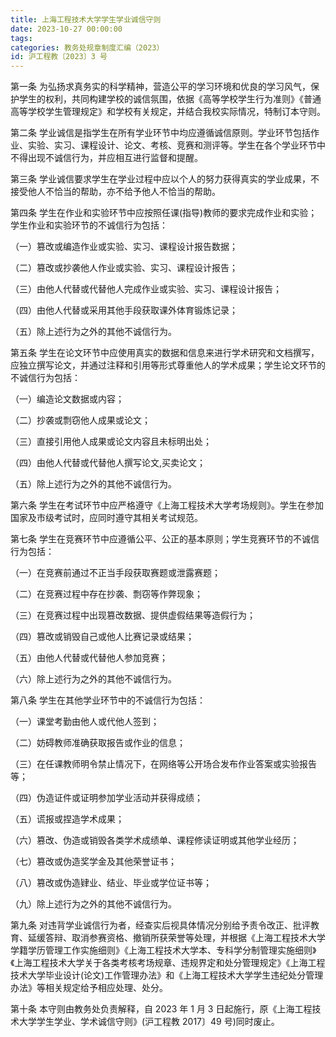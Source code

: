 ```yaml
---
title: 上海工程技术大学学生学业诚信守则
date: 2023-10-27 00:00:00
tags: 
categories: 教务处规章制度汇编（2023）
id: 沪工程教〔2023〕3 号
---
```


第一条 为弘扬求真务实的科学精神，营造公平的学习环境和优良的学习风气，保护学生的权利，共同构建学校的诚信氛围，依据《高等学校学生行为准则》《普通高等学校学生管理规定》和学校有关规定，并结合我校实际情况，特制订本守则。

第二条 学业诚信是指学生在所有学业环节中均应遵循诚信原则。学业环节包括作业、实验、实习、课程设计、论文、考核、竞赛和测评等。学生在各个学业环节中不得出现不诚信行为，并应相互进行监督和提醒。

第三条 学业诚信要求学生在学业过程中应以个人的努力获得真实的学业成果，不接受他人不恰当的帮助，亦不给予他人不恰当的帮助。

第四条 学生在作业和实验环节中应按照任课(指导)教师的要求完成作业和实验；学生作业和实验环节的不诚信行为包括：

（一）篡改或编造作业或实验、实习、课程设计报告数据；

（二）篡改或抄袭他人作业或实验、实习、课程设计报告；

（三）由他人代替或代替他人完成作业或实验、实习、课程设计报告；

（四）由他人代替或采用其他手段获取课外体育锻炼记录；

（五）除上述行为之外的其他不诚信行为。

第五条 学生在论文环节中应使用真实的数据和信息来进行学术研究和文档撰写，应独立撰写论文，并通过注释和引用等形式尊重他人的学术成果；学生论文环节的不诚信行为包括：

（一）编造论文数据或内容；

（二）抄袭或剽窃他人成果或论文；

（三）直接引用他人成果或论文内容且未标明出处；

（四）由他人代替或代替他人撰写论文,买卖论文；

（五）除上述行为之外的其他不诚信行为。

第六条 学生在考试环节中应严格遵守《上海工程技术大学考场规则》。学生在参加国家及市级考试时，应同时遵守其相关考试规范。

第七条 学生在竞赛环节中应遵循公平、公正的基本原则；学生竞赛环节的不诚信行为包括：

（一）在竞赛前通过不正当手段获取赛题或泄露赛题；

（二）在竞赛过程中存在抄袭、剽窃等作弊现象；

（三）在竞赛过程中出现篡改数据、提供虚假结果等造假行为；

（四）篡改或销毁自己或他人比赛记录或结果；

（五）由他人代替或代替他人参加竞赛；

（六）除上述行为之外的其他不诚信行为。

第八条 学生在其他学业环节中的不诚信行为包括：

（一）课堂考勤由他人或代他人签到；

（二）妨碍教师准确获取报告或作业的信息；

（三）在任课教师明令禁止情况下，在网络等公开场合发布作业答案或实验报告等；

（四）伪造证件或证明参加学业活动并获得成绩；

（五）谎报或捏造学术成果；

（六）篡改、伪造或销毁各类学术成绩单、课程修读证明或其他学业经历；

（七）篡改或伪造奖学金及其他荣誉证书；

（八）篡改或伪造肄业、结业、毕业或学位证书等；

（九）除上述行为之外的其他不诚信行为。

第九条 对违背学业诚信行为者，经查实后视具体情况分别给予责令改正、批评教育、延缓答辩、取消参赛资格、撤销所获荣誉等处理，并根据《上海工程技术大学学籍学历管理工作实施细则》《上海工程技术大学本、专科学分制管理实施细则》《上海工程技术大学关于各类考核考场规章、违规界定和处分管理规定》《上海工程技术大学毕业设计(论文)工作管理办法》和《上海工程技术大学学生违纪处分管理办法》等相关规定给予相应处理、处分。

第十条 本守则由教务处负责解释，自 2023 年 1 月 3 日起施行，原《上海工程技术大学学生学业、学术诚信守则》(沪工程教 2017〕49 号)同时废止。
